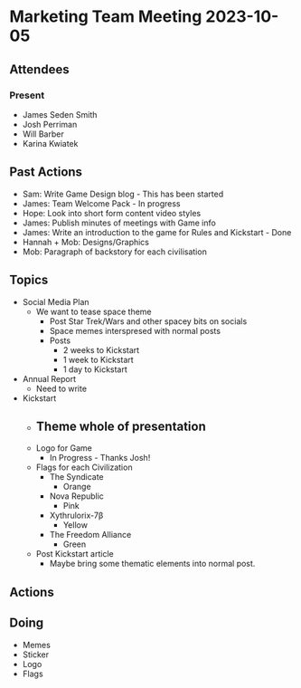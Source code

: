 # Marketing Team Meeting 2023-10-05

## Attendees

### Present

- James Seden Smith
- Josh Perriman
- Will Barber
- Karina Kwiatek

## Past Actions

- Sam: Write Game Design blog - This has been started
- James: Team Welcome Pack - In progress
- Hope: Look into short form content video styles
- James: Publish minutes of meetings with Game info
- James: Write an introduction to the game for Rules and Kickstart - Done
- Hannah + Mob: Designs/Graphics
- Mob: Paragraph of backstory for each civilisation

## Topics

- Social Media Plan
    - We want to tease space theme
        - Post Star Trek/Wars and other spacey bits on socials
        - Space memes interspresed with normal posts
        - Posts
            - 2 weeks to Kickstart
            - 1 week to Kickstart
            - 1 day to Kickstart
- Annual Report
    - Need to write
- Kickstart
    - Theme whole of presentation
        - 
    - Logo for Game
        - In Progress - Thanks Josh!
    - Flags for each Civilization
        - The Syndicate
            - Orange
        - Nova Republic
            - Pink
        - Xythrulorix-7β
            - Yellow
        - The Freedom Alliance
            - Green
    - Post Kickstart article
        - Maybe bring some thematic elements into normal post.

## Actions

## Doing
 - Memes
 - Sticker
 - Logo
 - Flags
